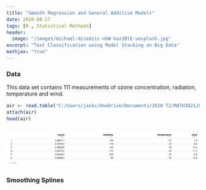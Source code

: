 ```yaml
---
title: "Smooth Regression and General Additive Models"
date: 2020-08-27
tags: [R , Statistical Methods]
header:
  image: "/images/michael-dziedzic-nbW-kaz2BlE-unsplash.jpg"
excerpt: "Text Classification using Model Stacking on Big Data"
mathjax: "true"
---
```


### Data
This data set contains 111 measurements of ozone concentration, radiation, temperature and wind. 

```R
air <- read.table("C:/Users/jackc/OneDrive/Documents/2020 T2/MATH3821/Data/air.txt", header = TRUE)
attach(air)
head(air)
```

### ![](/images/perceptron/air_data.png)

### Smoothing Splines


